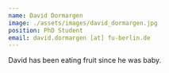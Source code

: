 ```yaml
---
name: David Dormargen
image: ./assets/images/david_dormargen.jpg
position: PhD Student
email: david.dormargen [at] fu-berlin.de
---
```


David has been eating fruit since he was baby.

